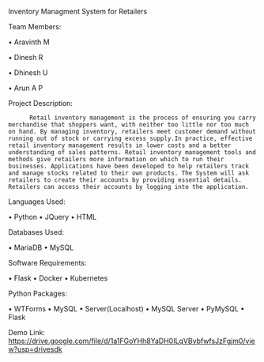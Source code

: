 Inventory Managment System for Retailers

Team Members:

• Aravinth M

• Dinesh R

• Dhinesh U

• Arun A P

Project Description:

          Retail inventory management is the process of ensuring you carry merchandise that shoppers want, with neither too little nor too much on hand. By managing inventory, retailers meet customer demand without running out of stock or carrying excess supply.In practice, effective retail inventory management results in lower costs and a better understanding of sales patterns. Retail inventory management tools and methods give retailers more information on which to run their businesses. Applications have been developed to help retailers track and manage stocks related to their own products. The System will ask retailers to create their accounts by providing essential details. Retailers can access their accounts by logging into the application.


Languages Used:

• Python
• JQuery
• HTML

Databases Used:

• MariaDB
• MySQL

Software Requirements:

• Flask
• Docker
• Kubernetes

Python Packages:

• WTForms
• MySQL
• Server(Localhost)
• MySQL Server
• PyMySQL
• Flask

Demo Link: https://drive.google.com/file/d/1a1FGoYHh8YaDH0ILqVBvbfwfsJzFgjm0/view?usp=drivesdk
